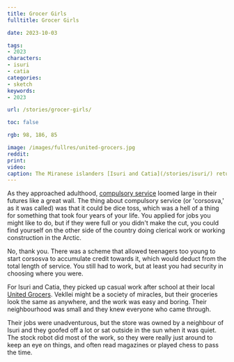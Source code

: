 ```yaml
---
title: Grocer Girls
fulltitle: Grocer Girls

date: 2023-10-03

tags:
- 2023
characters:
- isuri
- catia
categories:
- sketch
keywords:
- 2023

url: /stories/grocer-girls/

toc: false

rgb: 98, 186, 85

image: /images/fullres/united-grocers.jpg
reddit:
print:
video:
caption: The Miranese islanders [Isuri and Catia](/stories/isuri/) return.
---
```

As they approached adulthood, [compulsory service](/corsosva/) loomed large in their futures like a great wall. The thing about compulsory service (or 'corsosva,' as it was called) was that it could be dice toss, which was a hell of a thing for something that took four years of your life. You applied for jobs you might like to do, but if they were full or you didn't make the cut, you could find yourself on the other side of the country doing clerical work or working construction in the Arctic.

No, thank you. There was a scheme that allowed teenagers too young to start corsosva to accumulate credit towards it, which would deduct from the total length of service. You still had to work, but at least you had security in choosing where you were.

For Isuri and Catia, they picked up casual work after school at their local [United Grocers](/united-grocers/). Vekllei might be a society of miracles, but their groceries look the same as anywhere, and the work was easy and boring. Their neighbourhood was small and they knew everyone who came through.

Their jobs were unadventurous, but the store was owned by a neighbour of Isuri and they goofed off a lot or sat outside in the sun when it was quiet. The stock robot did most of the work, so they were really just around to keep an eye on things, and often read magazines or played chess to pass the time.